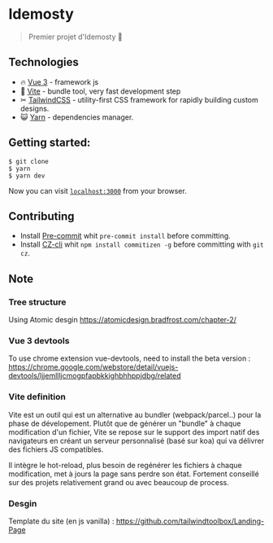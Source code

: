 # Idemosty

> Premier projet d'Idemosty 👏

## Technologies

-  🔥 [Vue 3](https://v3.vuejs.org/guide/introduction.html) - framework js
-  🚀 [Vite](https://vitejs.dev/guide/) - bundle tool, very fast development step
-  ✂ [TailwindCSS](https://tailwindcss.com/) - utility-first CSS framework for rapidly building custom designs.
-  😺 [Yarn](https://yarnpkg.com/) - dependencies manager.

## Getting started:

```shell
$ git clone
$ yarn
$ yarn dev
```

Now you can visit [`localhost:3000`](http://localhost:3000) from your browser.

## Contributing

-  Install [Pre-commit](https://pre-commit.com/) whit `pre-commit install` before committing.
-  Install [CZ-cli](https://github.com/commitizen/cz-cli) whit `npm install commitizen -g` before committing with `git cz`.

## Note

### Tree structure

Using Atomic desgin
https://atomicdesign.bradfrost.com/chapter-2/

### Vue 3 devtools

To use chrome extension vue-devtools, need to install the beta version : https://chrome.google.com/webstore/detail/vuejs-devtools/ljjemllljcmogpfapbkkighbhhppjdbg/related

### Vite definition

Vite est un outil qui est un alternative au bundler (webpack/parcel..) pour la phase de dévelopement. Plutôt que de générer un "bundle" à chaque modification d'un fichier, Vite se repose sur le support des import natif des navigateurs en créant un serveur personnalisé (basé sur koa) qui va délivrer des fichiers JS compatibles.

Il intègre le hot-reload, plus besoin de regénérer les fichiers à chaque modification, met à jours la page sans perdre son état.
Fortement conseillé sur des projets relativement grand ou avec beaucoup de process.

### Desgin

Template du site (en js vanilla) : https://github.com/tailwindtoolbox/Landing-Page
